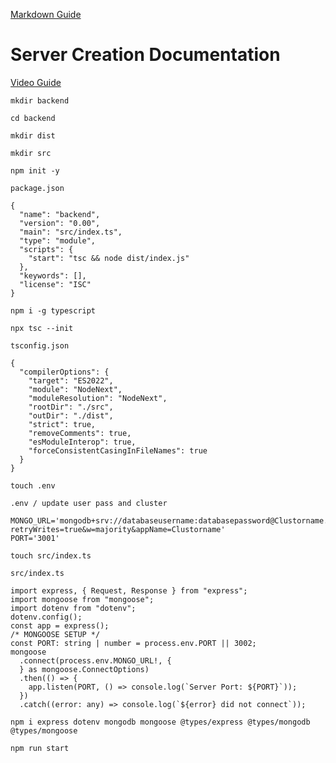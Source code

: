 [Markdown Guide](https://markdown-it.github.io/)

# Server Creation Documentation
[Video Guide](https://www.youtube.com/watch?v=HvxYkugp55A)

```
mkdir backend
```


```
cd backend
```


```
mkdir dist
```


```
mkdir src
```


```
npm init -y
```

`package.json`

```
{
  "name": "backend",
  "version": "0.00",
  "main": "src/index.ts",
  "type": "module",
  "scripts": {
    "start": "tsc && node dist/index.js"
  },
  "keywords": [],
  "license": "ISC"
}
```


```
npm i -g typescript
```


```
npx tsc --init
```

`tsconfig.json`

```
{
  "compilerOptions": {
    "target": "ES2022",
    "module": "NodeNext",
    "moduleResolution": "NodeNext",
    "rootDir": "./src",
    "outDir": "./dist",
    "strict": true,
    "removeComments": true,
    "esModuleInterop": true,
    "forceConsistentCasingInFileNames": true
  }
}
```


```
touch .env
```

`.env / update user pass and cluster`

```
MONGO_URL='mongodb+srv://databaseusername:databasepassword@Clustorname.w6phlxn.mongodb.net/?retryWrites=true&w=majority&appName=Clustorname'
PORT='3001'
```


```
touch src/index.ts
```

`src/index.ts`

```
import express, { Request, Response } from "express";
import mongoose from "mongoose";
import dotenv from "dotenv";
dotenv.config();
const app = express();
/* MONGOOSE SETUP */
const PORT: string | number = process.env.PORT || 3002;
mongoose
  .connect(process.env.MONGO_URL!, {
  } as mongoose.ConnectOptions)
  .then(() => {
    app.listen(PORT, () => console.log(`Server Port: ${PORT}`));
  })
  .catch((error: any) => console.log(`${error} did not connect`));
```


```
npm i express dotenv mongodb mongoose @types/express @types/mongodb @types/mongoose
```


```
npm run start
```